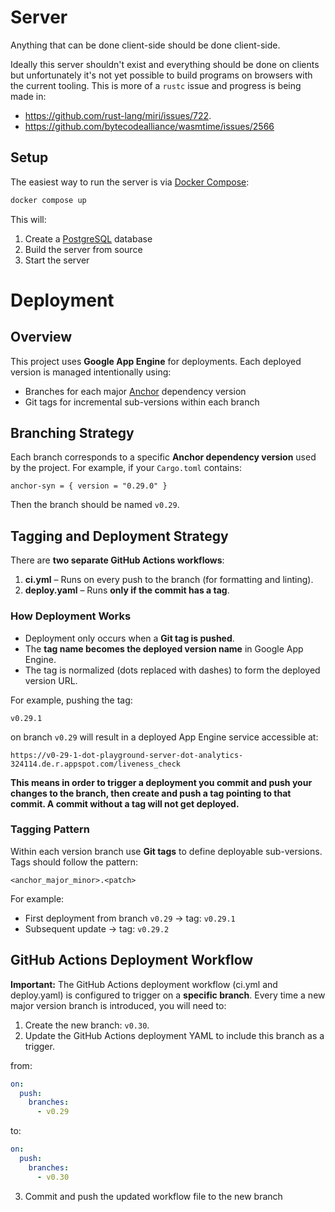 # Server

Anything that can be done client-side should be done client-side.

Ideally this server shouldn't exist and everything should be done on clients but unfortunately it's not yet possible to build programs on browsers with the current tooling. This is more of a `rustc` issue and progress is being made in:

- https://github.com/rust-lang/miri/issues/722.
- https://github.com/bytecodealliance/wasmtime/issues/2566

## Setup

The easiest way to run the server is via [Docker Compose](https://github.com/docker/compose):

```sh
docker compose up
```

This will:

1. Create a [PostgreSQL](https://www.postgresql.org/) database
2. Build the server from source
3. Start the server

# Deployment

## Overview

This project uses **Google App Engine** for deployments. Each deployed version is managed intentionally using:

- Branches for each major [Anchor](https://github.com/solana-foundation/anchor) dependency version
- Git tags for incremental sub-versions within each branch

## Branching Strategy

Each branch corresponds to a specific **Anchor dependency version** used by the project. For example, if your `Cargo.toml` contains:

```
anchor-syn = { version = "0.29.0" }
```

Then the branch should be named `v0.29`.

## Tagging and Deployment Strategy

There are **two separate GitHub Actions workflows**:

1. **ci.yml** – Runs on every push to the branch (for formatting and linting).
2. **deploy.yaml** – Runs **only if the commit has a tag**.

### How Deployment Works

- Deployment only occurs when a **Git tag is pushed**.
- The **tag name becomes the deployed version name** in Google App Engine.
- The tag is normalized (dots replaced with dashes) to form the deployed version URL.

For example, pushing the tag:

```
v0.29.1
```

on branch `v0.29` will result in a deployed App Engine service accessible at:

```
https://v0-29-1-dot-playground-server-dot-analytics-324114.de.r.appspot.com/liveness_check
```

**This means in order to trigger a deployment you commit and push your changes to the branch, then create and push a tag pointing to that commit. A commit without a tag will not get deployed.**

### Tagging Pattern

Within each version branch use **Git tags** to define deployable sub-versions. Tags should follow the pattern:

```
<anchor_major_minor>.<patch>
```

For example:

- First deployment from branch `v0.29` → tag: `v0.29.1`
- Subsequent update → tag: `v0.29.2`


## GitHub Actions Deployment Workflow

**Important:** The GitHub Actions deployment workflow (ci.yml and deploy.yaml) is configured to trigger on a **specific branch**. Every time a new major version branch is introduced, you will need to:

1. Create the new branch: `v0.30`.
2. Update the GitHub Actions deployment YAML to include this branch as a trigger. 

from:
```yaml
on:
  push:
    branches:
      - v0.29
```
to:
```yaml
on:
  push:
    branches:
      - v0.30
```

3. Commit and push the updated workflow file to the new branch
